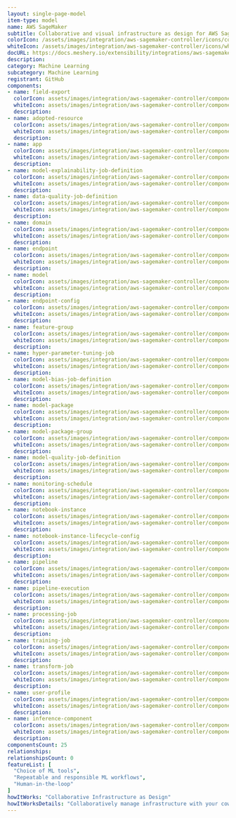 ```yaml
---
layout: single-page-model
item-type: model
name: AWS SageMaker
subtitle: Collaborative and visual infrastructure as design for AWS SageMaker
colorIcon: /assets/images/integration/aws-sagemaker-controller/icons/color/aws-sagemaker-controller-color.svg
whiteIcon: /assets/images/integration/aws-sagemaker-controller/icons/white/aws-sagemaker-controller-white.svg
docURL: https://docs.meshery.io/extensibility/integrations/aws-sagemaker-controller
description: 
category: Machine Learning
subcategory: Machine Learning
registrant: GitHub
components: 
- name: field-export
  colorIcon: assets/images/integration/aws-sagemaker-controller/components/field-export/icons/color/field-export-color.svg
  whiteIcon: assets/images/integration/aws-sagemaker-controller/components/field-export/icons/white/field-export-white.svg
  description: 
- name: adopted-resource
  colorIcon: assets/images/integration/aws-sagemaker-controller/components/adopted-resource/icons/color/adopted-resource-color.svg
  whiteIcon: assets/images/integration/aws-sagemaker-controller/components/adopted-resource/icons/white/adopted-resource-white.svg
  description: 
- name: app
  colorIcon: assets/images/integration/aws-sagemaker-controller/components/app/icons/color/app-color.svg
  whiteIcon: assets/images/integration/aws-sagemaker-controller/components/app/icons/white/app-white.svg
  description: 
- name: model-explainability-job-definition
  colorIcon: assets/images/integration/aws-sagemaker-controller/components/model-explainability-job-definition/icons/color/model-explainability-job-definition-color.svg
  whiteIcon: assets/images/integration/aws-sagemaker-controller/components/model-explainability-job-definition/icons/white/model-explainability-job-definition-white.svg
  description: 
- name: data-quality-job-definition
  colorIcon: assets/images/integration/aws-sagemaker-controller/components/data-quality-job-definition/icons/color/data-quality-job-definition-color.svg
  whiteIcon: assets/images/integration/aws-sagemaker-controller/components/data-quality-job-definition/icons/white/data-quality-job-definition-white.svg
  description: 
- name: domain
  colorIcon: assets/images/integration/aws-sagemaker-controller/components/domain/icons/color/domain-color.svg
  whiteIcon: assets/images/integration/aws-sagemaker-controller/components/domain/icons/white/domain-white.svg
  description: 
- name: endpoint
  colorIcon: assets/images/integration/aws-sagemaker-controller/components/endpoint/icons/color/endpoint-color.svg
  whiteIcon: assets/images/integration/aws-sagemaker-controller/components/endpoint/icons/white/endpoint-white.svg
  description: 
- name: model
  colorIcon: assets/images/integration/aws-sagemaker-controller/components/model/icons/color/model-color.svg
  whiteIcon: assets/images/integration/aws-sagemaker-controller/components/model/icons/white/model-white.svg
  description: 
- name: endpoint-config
  colorIcon: assets/images/integration/aws-sagemaker-controller/components/endpoint-config/icons/color/endpoint-config-color.svg
  whiteIcon: assets/images/integration/aws-sagemaker-controller/components/endpoint-config/icons/white/endpoint-config-white.svg
  description: 
- name: feature-group
  colorIcon: assets/images/integration/aws-sagemaker-controller/components/feature-group/icons/color/feature-group-color.svg
  whiteIcon: assets/images/integration/aws-sagemaker-controller/components/feature-group/icons/white/feature-group-white.svg
  description: 
- name: hyper-parameter-tuning-job
  colorIcon: assets/images/integration/aws-sagemaker-controller/components/hyper-parameter-tuning-job/icons/color/hyper-parameter-tuning-job-color.svg
  whiteIcon: assets/images/integration/aws-sagemaker-controller/components/hyper-parameter-tuning-job/icons/white/hyper-parameter-tuning-job-white.svg
  description: 
- name: model-bias-job-definition
  colorIcon: assets/images/integration/aws-sagemaker-controller/components/model-bias-job-definition/icons/color/model-bias-job-definition-color.svg
  whiteIcon: assets/images/integration/aws-sagemaker-controller/components/model-bias-job-definition/icons/white/model-bias-job-definition-white.svg
  description: 
- name: model-package
  colorIcon: assets/images/integration/aws-sagemaker-controller/components/model-package/icons/color/model-package-color.svg
  whiteIcon: assets/images/integration/aws-sagemaker-controller/components/model-package/icons/white/model-package-white.svg
  description: 
- name: model-package-group
  colorIcon: assets/images/integration/aws-sagemaker-controller/components/model-package-group/icons/color/model-package-group-color.svg
  whiteIcon: assets/images/integration/aws-sagemaker-controller/components/model-package-group/icons/white/model-package-group-white.svg
  description: 
- name: model-quality-job-definition
  colorIcon: assets/images/integration/aws-sagemaker-controller/components/model-quality-job-definition/icons/color/model-quality-job-definition-color.svg
  whiteIcon: assets/images/integration/aws-sagemaker-controller/components/model-quality-job-definition/icons/white/model-quality-job-definition-white.svg
  description: 
- name: monitoring-schedule
  colorIcon: assets/images/integration/aws-sagemaker-controller/components/monitoring-schedule/icons/color/monitoring-schedule-color.svg
  whiteIcon: assets/images/integration/aws-sagemaker-controller/components/monitoring-schedule/icons/white/monitoring-schedule-white.svg
  description: 
- name: notebook-instance
  colorIcon: assets/images/integration/aws-sagemaker-controller/components/notebook-instance/icons/color/notebook-instance-color.svg
  whiteIcon: assets/images/integration/aws-sagemaker-controller/components/notebook-instance/icons/white/notebook-instance-white.svg
  description: 
- name: notebook-instance-lifecycle-config
  colorIcon: assets/images/integration/aws-sagemaker-controller/components/notebook-instance-lifecycle-config/icons/color/notebook-instance-lifecycle-config-color.svg
  whiteIcon: assets/images/integration/aws-sagemaker-controller/components/notebook-instance-lifecycle-config/icons/white/notebook-instance-lifecycle-config-white.svg
  description: 
- name: pipeline
  colorIcon: assets/images/integration/aws-sagemaker-controller/components/pipeline/icons/color/pipeline-color.svg
  whiteIcon: assets/images/integration/aws-sagemaker-controller/components/pipeline/icons/white/pipeline-white.svg
  description: 
- name: pipeline-execution
  colorIcon: assets/images/integration/aws-sagemaker-controller/components/pipeline-execution/icons/color/pipeline-execution-color.svg
  whiteIcon: assets/images/integration/aws-sagemaker-controller/components/pipeline-execution/icons/white/pipeline-execution-white.svg
  description: 
- name: processing-job
  colorIcon: assets/images/integration/aws-sagemaker-controller/components/processing-job/icons/color/processing-job-color.svg
  whiteIcon: assets/images/integration/aws-sagemaker-controller/components/processing-job/icons/white/processing-job-white.svg
  description: 
- name: training-job
  colorIcon: assets/images/integration/aws-sagemaker-controller/components/training-job/icons/color/training-job-color.svg
  whiteIcon: assets/images/integration/aws-sagemaker-controller/components/training-job/icons/white/training-job-white.svg
  description: 
- name: transform-job
  colorIcon: assets/images/integration/aws-sagemaker-controller/components/transform-job/icons/color/transform-job-color.svg
  whiteIcon: assets/images/integration/aws-sagemaker-controller/components/transform-job/icons/white/transform-job-white.svg
  description: 
- name: user-profile
  colorIcon: assets/images/integration/aws-sagemaker-controller/components/user-profile/icons/color/user-profile-color.svg
  whiteIcon: assets/images/integration/aws-sagemaker-controller/components/user-profile/icons/white/user-profile-white.svg
  description: 
- name: inference-component
  colorIcon: assets/images/integration/aws-sagemaker-controller/components/inference-component/icons/color/inference-component-color.svg
  whiteIcon: assets/images/integration/aws-sagemaker-controller/components/inference-component/icons/white/inference-component-white.svg
  description: 
componentsCount: 25
relationships: 
relationshipsCount: 0
featureList: [
  "Choice of ML tools",
  "Repeatable and responsible ML workflows",
  "Human-in-the-loop"
]
howItWorks: "Collaborative Infrastructure as Design"
howItWorksDetails: "Collaboratively manage infrastructure with your coworkers synchronously sharing the same designs."
---
```

